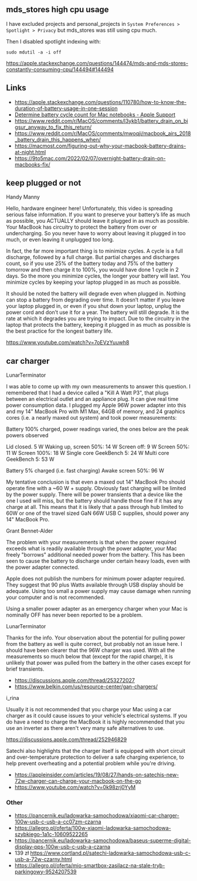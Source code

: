 ## mds_stores high cpu usage

I have excluded projects and personal_projects in `System Preferences > Spotlight > Privacy` but mds_stores was still using cpu much.

Then I disabled spotlight indexing with:

`sudo mdutil -a -i off`

https://apple.stackexchange.com/questions/144474/mds-and-mds-stores-constantly-consuming-cpu/144494#144494

## Links

- https://apple.stackexchange.com/questions/110780/how-to-know-the-duration-of-battery-usage-in-one-session
- [Determine battery cycle count for Mac notebooks - Apple Support](https://support.apple.com/en-us/HT201585)
- https://www.reddit.com/r/MacOS/comments/l3ykb1/battery_drain_on_bigsur_anyway_to_fix_this_return/
- https://www.reddit.com/r/MacOS/comments/mwoqji/macbook_airs_2018_battery_drain_this_happens_when/
- https://macmost.com/figuring-out-why-your-macbook-battery-drains-at-night.html
- https://9to5mac.com/2022/02/07/overnight-battery-drain-on-macbooks-fix/

## keep plugged or not

Handy Manny

Hello, hardware engineer here! Unfortunately, this video is spreading serious false information. If you want to preserve your battery’s life as much as possible, you ACTUALLY should leave it plugged in as much as possible. Your MacBook has circuitry to protect the battery from over or undercharging. So you never have to worry about leaving it plugged in too much, or even leaving it unplugged too long.

In fact, the far more important thing is to minimize cycles. A cycle is a full discharge, followed by a full charge. But partial charges and discharges count, so if you use 25% of the battery today and 75% of the battery tomorrow and then charge it to 100%, you would have done 1 cycle in 2 days. So the more you minimize cycles, the longer your battery will last. You minimize cycles by keeping your laptop plugged in as much as possible.

It should be noted the battery will degrade even when plugged in. Nothing can stop a battery from degrading over time. It doesn’t matter if you leave your laptop plugged in, or even if you shut down your laptop, unplug the power cord and don’t use it for a year. The battery will still degrade. It is the rate at which it degrades you are trying to impact. Due to the circuitry in the laptop that protects the battery, keeping it plugged in as much as possible is the best practice for the longest battery life.

https://www.youtube.com/watch?v=7oEVzYuuwh8

## car charger

LunarTerminator

I was able to come up with my own measurements to answer this question. I remembered that I had a device called a "Kill A Watt P3", that plugs between an electrical outlet and an appliance plug. It can give real time power consumption data. I plugged my Apple 96W power adapter into this and my 14" MacBook Pro with M1 Max, 64GB of memory, and 24 graphics cores (i.e. a nearly maxed out system) and took power measurements:

Battery 100% charged, power readings varied, the ones below are the peak powers observed

Lid closed. 5 W
Waking up, screen 50%: 14 W
Screen off: 9 W
Screen 50%: 11 W
Screen 100%: 18 W
Single core GeekBench 5: 24 W
Multi core GeekBench 5: 53 W

Battery 5% charged (i.e. fast charging)
Awake screen 50%: 96 W

My tentative conclusion is that even a maxed out 14" MacBook Pro should operate fine with a ~60 W + supply. Obviously fast charging will be limited by the power supply. There will be power transients that a device like the one I used will miss, but the battery should handle those fine if it has any charge at all. This means that it is likely that a pass through hub limited to 60W or one of the travel sized GaN 66W USB C supplies, should power any 14" MacBook Pro.

Grant Bennet-Alder

The problem with your measurements is that when the power required exceeds what is readily available through the power adapter, your Mac freely "borrows" additional needed power from the battery. This has been seen to cause the battery to discharge under certain heavy loads, even with the power adapter connected.

Apple does not publish the numbers for minimum power adapter required. They suggest that 90 plus Watts available through USB display should be adequate. Using too small a power supply may cause damage when running your computer and is not recommended.

Using a smaller power adapter as an emergency charger when your Mac is nominally OFF has never been reported to be a problem.

LunarTerminator

Thanks for the info. Your observation about the potential for pulling power from the battery as well is quite correct, but probably not an issue here. I should have been clearer that the 96W charger was used. With all the measurements so much below that (except for the rapid charge), it is unlikely that power was pulled from the battery in the other cases except for brief transients.

- https://discussions.apple.com/thread/253272027
- https://www.belkin.com/us/resource-center/gan-chargers/

i_rina

Usually it is not recommended that you charge your Mac using a car charger as it could cause issues to your vehicle's electrical systems. If you do have a need to charge the MacBook it is highly recommended that you use an inverter as there aren't very many safe alternatives to use.

https://discussions.apple.com/thread/252946829

Satechi also highlights that the charger itself is equipped with short circuit and over-temperature protection to deliver a safe charging experience, to help prevent overheating and a potential problem while you're driving.

- https://appleinsider.com/articles/19/08/27/hands-on-satechis-new-72w-charger-can-charge-your-macbook-on-the-go
- https://www.youtube.com/watch?v=0k98zrj0YyM

### Other

- https://pancernik.eu/ladowarka-samochodowa/xiaomi-car-charger-100w-usb-c-usb-a-cc07zm-czarna
- https://allegro.pl/oferta/100w-xiaomi-ladowarka-samochodowa-szybkiego-1a1c-10609522265
- https://pancernik.eu/ladowarka-samochodowa/baseus-superme-digital-display-pps-100w-usb-c-usb-a-czarna
- 139 zł https://www.cortland.pl/satechi-ladowarka-samochodowa-usb-c-usb-a-72w-czarny.html
- https://allegro.pl/oferta/mio-smartbox-zasilacz-na-stale-tryb-parkingowy-9524207539

